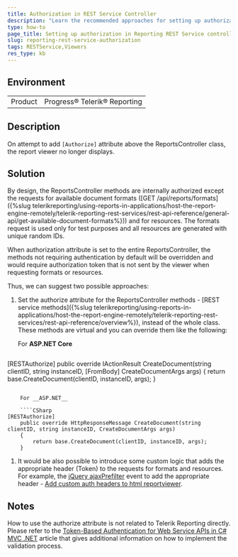 ```yaml
---
title: Authorization in REST Service Controller
description: "Learn the recommended approaches for setting up authorization in Telerik Reporting REST Service controller."
type: how-to
page_title: Setting up authorization in Reporting REST Service controller
slug: reporting-rest-service-authorization
tags: RESTService,Viewers
res_type: kb
---
```


## Environment

<table>
	<tr>
		<td>Product</td>
		<td>Progress® Telerik® Reporting</td>
	</tr>
</table>

## Description

On attempt to add `[Authorize]` attribute above the ReportsController class, the report viewer no longer displays.

## Solution

By design, the ReportsController methods are internally authorized except the requests for available document formats ([GET /api/reports/formats]({%slug telerikreporting/using-reports-in-applications/host-the-report-engine-remotely/telerik-reporting-rest-services/rest-api-reference/general-api/get-available-document-formats%})) and for resources. The formats request is used only for test purposes and all resources are generated with unique random IDs.

When authorization attribute is set to the entire ReportsController, the methods not requiring authentication by default will be overridden and would require authorization token that is not sent by the viewer when requesting formats or resources.

Thus, we can suggest two possible approaches:

1. Set the authorize attribute for the ReportsController methods - [REST service methods]({%slug telerikreporting/using-reports-in-applications/host-the-report-engine-remotely/telerik-reporting-rest-services/rest-api-reference/overview%}), instead of the whole class. These methods are virtual and you can override them like the following:

	For __ASP.NET Core__

	````CSharp
[RESTAuthorize]
	public override IActionResult CreateDocument(string clientID, string instanceID, [FromBody] CreateDocumentArgs args)
	{
		return base.CreateDocument(clientID, instanceID, args);
	}
````

	For __ASP.NET__

	````CSharp
[RESTAuthorize]
	public override HttpResponseMessage CreateDocument(string clientID, string instanceID, CreateDocumentArgs args)
	{
		return base.CreateDocument(clientID, instanceID, args);
	}
````


1. It would be also possible to introduce some custom logic that adds the appropriate header (Token) to the requests for formats and resources. For example, the [jQuery ajaxPrefilter](http://api.jquery.com/jquery.ajaxprefilter/) event to add the appropriate header - [Add custom auth headers to html reportviewer](https://www.telerik.com/forums/add-custom-auth-headers-to-html-reportviewer-0aafdd471455).

## Notes

How to use the authorize attribute is not related to Telerik Reporting directly. Please refer to the [Token-Based Authentication for Web Service APIs in C# MVC .NET](https://www.primaryobjects.com/2015/05/08/token-based-authentication-for-web-service-apis-in-c-mvc-net/) article that gives additional information on how to implement the validation process.
